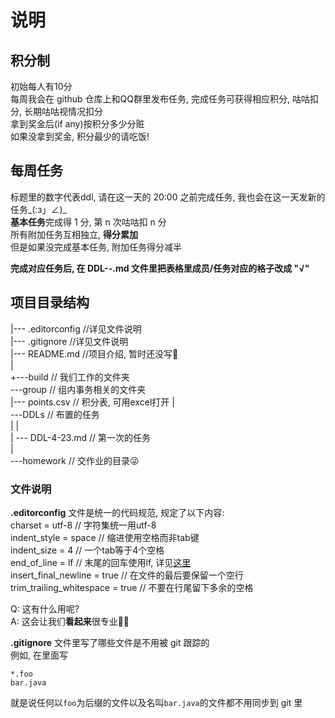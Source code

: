 
# 说明

## 积分制

初始每人有10分  
每周我会在 github 仓库上和QQ群里发布任务, 完成任务可获得相应积分, 咕咕扣分, 长期咕咕视情况扣分  
拿到奖金后(if any)按积分多少分赃  
如果没拿到奖金, 积分最少的请吃饭!  

## 每周任务

标题里的数字代表ddl, 请在这一天的 20:00 之前完成任务, 我也会在这一天发新的任务_(:з」∠)_  
**基本任务**完成得 1 分, 第 n 次咕咕扣 n 分  
所有附加任务互相独立, **得分累加**  
但是如果没完成基本任务, 附加任务得分减半  

**完成对应任务后, 在 DDL-*-*.md 文件里把表格里成员/任务对应的格子改成 "√"**

## 项目目录结构

|--- .editorconfig  //详见文件说明  
|--- .gitignore  //详见文件说明  
|--- README.md  //项目介绍, 暂时还没写🌚  
|  
+---build   // 我们工作的文件夹   
\---group   // 组内事务相关的文件夹  
    |--- points.csv  // 积分表, 可用excel打开 
    |  
    \---DDLs  // 布置的任务  
    |   |  
    |   \--- DDL-4-23.md  // 第一次的任务  
    |  
    \---homework  // 交作业的目录😜  

### 文件说明

**.editorconfig** 文件是统一的代码规范, 规定了以下内容:  
charset = utf-8                 // 字符集统一用utf-8  
indent_style = space            // 缩进使用空格而非tab键  
indent_size = 4                 // 一个tab等于4个空格  
end_of_line = lf                // 末尾的回车使用lf, 详见[这里](https://www.jianshu.com/p/b03ad01acd69)  
insert_final_newline = true     // 在文件的最后要保留一个空行  
trim_trailing_whitespace = true // 不要在行尾留下多余的空格  

Q: 这有什么用呢?  
A: 这会让我们**看起来**很专业🤷‍♂️

**.gitignore** 文件里写了哪些文件是不用被 git 跟踪的  
例如, 在里面写

```
*.foo
bar.java
```

就是说任何以```foo```为后缀的文件以及名叫```bar.java```的文件都不用同步到 git 里
